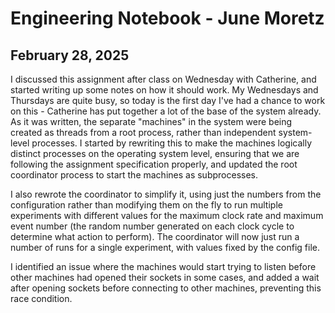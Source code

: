 # Engineering Notebook - June Moretz

## February 28, 2025

I discussed this assignment after class on Wednesday with Catherine, and started writing up some notes on how it should work. My Wednesdays and Thursdays are quite busy, so today is the first day I've had a chance to work on this - Catherine has put together a lot of the base of the system already. As it was written, the separate "machines" in the system were being created as threads from a root process, rather than independent system-level processes. I started by rewriting this to make the machines logically distinct processes on the operating system level, ensuring that we are following the assignment specification properly, and updated the root coordinator process to start the machines as subprocesses.

I also rewrote the coordinator to simplify it, using just the numbers from the configuration rather than modifying them on the fly to run multiple experiments with different values for the maximum clock rate and maximum event number (the random number generated on each clock cycle to determine what action to perform). The coordinator will now just run a number of runs for a single experiment, with values fixed by the config file.

I identified an issue where the machines would start trying to listen before other machines had opened their sockets in some cases, and added a wait after opening sockets before connecting to other machines, preventing this race condition.
